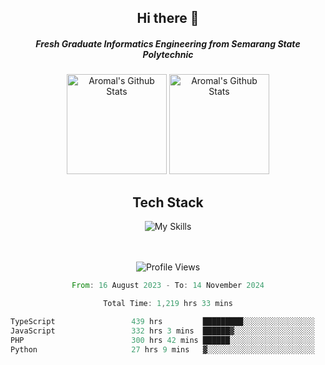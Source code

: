 <div align="center">
  <h2>Hi there 👋</h2>

  <h5>Fresh Graduate Informatics Engineering from Semarang State Polytechnic</h5>

  <img
    height="160"
    alt="Aromal's Github Stats"
    src="https://github-readme-stats.vercel.app/api?username=dafariski77&show_icons=true&theme=tokyonight&count_private=true"
  />
  <img
    alt="Aromal's Github Stats"
    height="160"
    src="https://github-readme-stats.vercel.app/api/top-langs/?username=dafariski77&layout=compact&theme=tokyonight"
  />

  <h2>Tech Stack</h2>
  
![My Skills](https://simpleskill.icons.workers.dev/svg?i=typescript,next.js,react,tailwindcss,shadcnui,reactquery,prisma,socketdotio,zod)

  <br /><br />
  <img src="https://komarev.com/ghpvc/?username=dafariski77&abbreviated=true" alt="Profile Views">
    
  <!--START_SECTION:waka-->

```rust
From: 16 August 2023 - To: 14 November 2024

Total Time: 1,219 hrs 33 mins

TypeScript                 439 hrs         █████████░░░░░░░░░░░░░░░░   35.59 %
JavaScript                 332 hrs 3 mins  ██████▓░░░░░░░░░░░░░░░░░░   26.92 %
PHP                        300 hrs 42 mins ██████░░░░░░░░░░░░░░░░░░░   24.38 %
Python                     27 hrs 9 mins   ▓░░░░░░░░░░░░░░░░░░░░░░░░   02.20 %
```

<!--END_SECTION:waka-->
</div>
